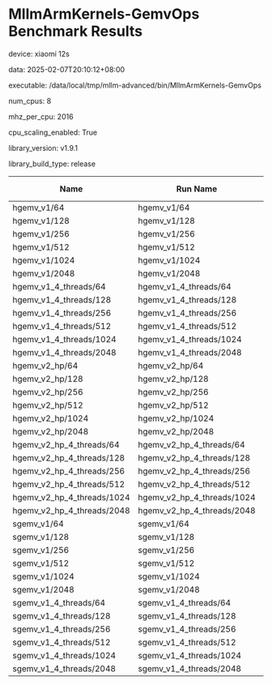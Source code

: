 # MllmArmKernels-GemvOps Benchmark Results

device: xiaomi 12s

data: 2025-02-07T20:10:12+08:00

executable: /data/local/tmp/mllm-advanced/bin/MllmArmKernels-GemvOps

num_cpus: 8

mhz_per_cpu: 2016

cpu_scaling_enabled: True

library_version: v1.9.1

library_build_type: release

| Name | Run Name | Run Type | Iterations | Real Time | CPU Time | Time Unit |
| --- | --- | --- | --- | --- | --- | --- |
| hgemv_v1/64 | hgemv_v1/64 | iteration | 2759381 | 254.93034416301757 | 253.45554057232405 | ns |
| hgemv_v1/128 | hgemv_v1/128 | iteration | 258166 | 2732.3678524607776 | 2716.3485664262535 | ns |
| hgemv_v1/256 | hgemv_v1/256 | iteration | 75321 | 9278.092537379342 | 9224.391789806294 | ns |
| hgemv_v1/512 | hgemv_v1/512 | iteration | 24801 | 29854.802548318537 | 29687.592234184114 | ns |
| hgemv_v1/1024 | hgemv_v1/1024 | iteration | 7789 | 91730.6658119862 | 91221.96867377065 | ns |
| hgemv_v1/2048 | hgemv_v1/2048 | iteration | 1616 | 435620.9387383793 | 433256.36571782193 | ns |
| hgemv_v1_4_threads/64 | hgemv_v1_4_threads/64 | iteration | 96583 | 6984.9394405966705 | 6957.090533530751 | ns |
| hgemv_v1_4_threads/128 | hgemv_v1_4_threads/128 | iteration | 61047 | 11949.163316764216 | 11906.790882434841 | ns |
| hgemv_v1_4_threads/256 | hgemv_v1_4_threads/256 | iteration | 35576 | 20242.131268512003 | 20173.278136946254 | ns |
| hgemv_v1_4_threads/512 | hgemv_v1_4_threads/512 | iteration | 18748 | 35228.39657571001 | 35095.642948581124 | ns |
| hgemv_v1_4_threads/1024 | hgemv_v1_4_threads/1024 | iteration | 7641 | 92268.47755480577 | 91908.01766784459 | ns |
| hgemv_v1_4_threads/2048 | hgemv_v1_4_threads/2048 | iteration | 2123 | 333163.9580821221 | 331938.31606217567 | ns |
| hgemv_v2_hp/64 | hgemv_v2_hp/64 | iteration | 1564942 | 440.89410214412396 | 438.29988843036966 | ns |
| hgemv_v2_hp/128 | hgemv_v2_hp/128 | iteration | 260843 | 2689.719804601521 | 2673.842376448667 | ns |
| hgemv_v2_hp/256 | hgemv_v2_hp/256 | iteration | 70739 | 10072.824198692186 | 10019.207905115985 | ns |
| hgemv_v2_hp/512 | hgemv_v2_hp/512 | iteration | 19517 | 35889.507608570326 | 35681.72178101142 | ns |
| hgemv_v2_hp/1024 | hgemv_v2_hp/1024 | iteration | 5917 | 121440.57901038018 | 120703.27936454276 | ns |
| hgemv_v2_hp/2048 | hgemv_v2_hp/2048 | iteration | 1320 | 527167.1393998214 | 524388.7598484866 | ns |
| hgemv_v2_hp_4_threads/64 | hgemv_v2_hp_4_threads/64 | iteration | 48152 | 15076.318637016862 | 14995.905964445936 | ns |
| hgemv_v2_hp_4_threads/128 | hgemv_v2_hp_4_threads/128 | iteration | 39717 | 16361.435531364748 | 16270.626658609666 | ns |
| hgemv_v2_hp_4_threads/256 | hgemv_v2_hp_4_threads/256 | iteration | 68824 | 10328.155875885337 | 10283.743112867616 | ns |
| hgemv_v2_hp_4_threads/512 | hgemv_v2_hp_4_threads/512 | iteration | 28945 | 24320.572050752293 | 24218.623803765764 | ns |
| hgemv_v2_hp_4_threads/1024 | hgemv_v2_hp_4_threads/1024 | iteration | 6639 | 106331.98870403816 | 105949.58999849424 | ns |
| hgemv_v2_hp_4_threads/2048 | hgemv_v2_hp_4_threads/2048 | iteration | 1684 | 419044.09798897745 | 417518.7226840863 | ns |
| sgemv_v1/64 | sgemv_v1/64 | iteration | 535030 | 1245.001641027085 | 1238.0304319383918 | ns |
| sgemv_v1/128 | sgemv_v1/128 | iteration | 151014 | 4630.062583630782 | 4605.609122333019 | ns |
| sgemv_v1/256 | sgemv_v1/256 | iteration | 49659 | 14034.778650364282 | 13950.654926599453 | ns |
| sgemv_v1/512 | sgemv_v1/512 | iteration | 14677 | 47387.24207945134 | 47128.13797097495 | ns |
| sgemv_v1/1024 | sgemv_v1/1024 | iteration | 3179 | 221361.8015118934 | 219987.99182132675 | ns |
| sgemv_v1/2048 | sgemv_v1/2048 | iteration | 930 | 741399.6408583336 | 736839.4430107517 | ns |
| sgemv_v1_4_threads/64 | sgemv_v1_4_threads/64 | iteration | 97012 | 7284.711973754237 | 7255.557230033399 | ns |
| sgemv_v1_4_threads/128 | sgemv_v1_4_threads/128 | iteration | 60350 | 11189.342535262142 | 11149.997415078717 | ns |
| sgemv_v1_4_threads/256 | sgemv_v1_4_threads/256 | iteration | 33335 | 20967.87814646487 | 20896.65525723716 | ns |
| sgemv_v1_4_threads/512 | sgemv_v1_4_threads/512 | iteration | 14659 | 53016.49505496301 | 52826.63032949042 | ns |
| sgemv_v1_4_threads/1024 | sgemv_v1_4_threads/1024 | iteration | 5005 | 138835.91408712917 | 138380.7988011989 | ns |
| sgemv_v1_4_threads/2048 | sgemv_v1_4_threads/2048 | iteration | 1872 | 376090.077458148 | 374399.96153846383 | ns |
